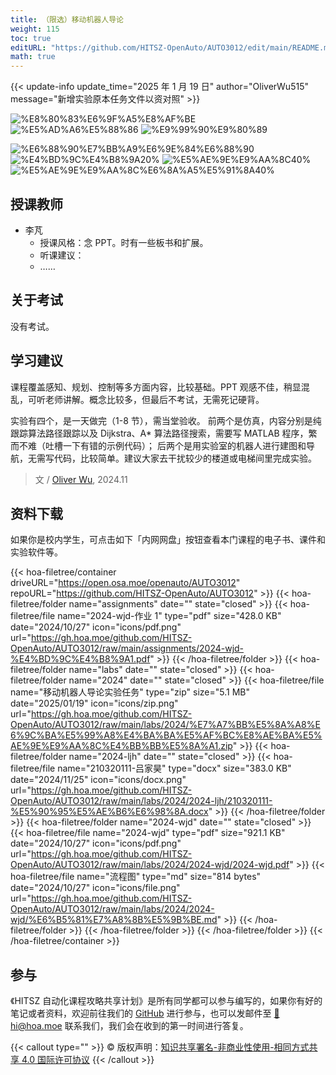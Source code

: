 ```yaml
---
title: （限选）移动机器人导论
weight: 115
toc: true
editURL: "https://github.com/HITSZ-OpenAuto/AUTO3012/edit/main/README.md"
math: true
---
```


{{< update-info update_time="2025 年 1 月 19 日" author="OliverWu515" message="新增实验原本任务文件以资对照" >}}


<div class="img-div hx-mt-4 hx-flex-row hx-justify-start hx-items-center">

![%E8%80%83%E6%9F%A5%E8%AF%BE](https://img.shields.io/badge/%E8%80%83%E6%9F%A5%E8%AF%BE-green)
![%E5%AD%A6%E5%88%86](https://img.shields.io/badge/%E5%AD%A6%E5%88%86-2-moccasin)
![%E9%99%90%E9%80%89](https://img.shields.io/badge/%E9%99%90%E9%80%89-green)

![%E6%88%90%E7%BB%A9%E6%9E%84%E6%88%90](https://img.shields.io/badge/%E6%88%90%E7%BB%A9%E6%9E%84%E6%88%90-gold)
![%E4%BD%9C%E4%B8%9A20%](https://img.shields.io/badge/%E4%BD%9C%E4%B8%9A-20%25-wheat)
![%E5%AE%9E%E9%AA%8C40%](https://img.shields.io/badge/%E5%AE%9E%E9%AA%8C-40%25-wheat)
![%E5%AE%9E%E9%AA%8C%E6%8A%A5%E5%91%8A40%](https://img.shields.io/badge/%E5%AE%9E%E9%AA%8C%E6%8A%A5%E5%91%8A-40%25-wheat)


</div>

## 授课教师

- 李芃
  - 授课风格：念 PPT。时有一些板书和扩展。
  - 听课建议：
  - ……

## 关于考试

没有考试。

## 学习建议

课程覆盖感知、规划、控制等多方面内容，比较基础。PPT 观感不佳，稍显混乱，可听老师讲解。概念比较多，但最后不考试，无需死记硬背。

实验有四个，是一天做完（1-8 节），需当堂验收。
前两个是仿真，内容分别是纯跟踪算法路径跟踪以及 Dijkstra、A* 算法路径搜索，需要写 MATLAB 程序，繁而不难（吐槽一下有错的示例代码）；
后两个是用实验室的机器人进行建图和导航，无需写代码，比较简单。建议大家去干扰较少的楼道或电梯间里完成实验。

> 文 / [Oliver Wu](https://www.github.com/OliverWu515), 2024.11
## 资料下载

如果你是校内学生，可点击如下「内网网盘」按钮查看本门课程的电子书、课件和实验软件等。

{{< hoa-filetree/container driveURL="https://open.osa.moe/openauto/AUTO3012" repoURL="https://github.com/HITSZ-OpenAuto/AUTO3012" >}}
  {{< hoa-filetree/folder name="assignments" date="" state="closed" >}}
    {{< hoa-filetree/file name="2024-wjd-作业 1" type="pdf" size="428.0 KB" date="2024/10/27" icon="icons/pdf.png" url="https://gh.hoa.moe/github.com/HITSZ-OpenAuto/AUTO3012/raw/main/assignments/2024-wjd-%E4%BD%9C%E4%B8%9A1.pdf" >}}
  {{< /hoa-filetree/folder >}}
  {{< hoa-filetree/folder name="labs" date="" state="closed" >}}
  {{< hoa-filetree/folder name="2024" date="" state="closed" >}}
    {{< hoa-filetree/file name="移动机器人导论实验任务" type="zip" size="5.1 MB" date="2025/01/19" icon="icons/zip.png" url="https://gh.hoa.moe/github.com/HITSZ-OpenAuto/AUTO3012/raw/main/labs/2024/%E7%A7%BB%E5%8A%A8%E6%9C%BA%E5%99%A8%E4%BA%BA%E5%AF%BC%E8%AE%BA%E5%AE%9E%E9%AA%8C%E4%BB%BB%E5%8A%A1.zip" >}}
  {{< hoa-filetree/folder name="2024-ljh" date="" state="closed" >}}
    {{< hoa-filetree/file name="210320111-吕家昊" type="docx" size="383.0 KB" date="2024/11/25" icon="icons/docx.png" url="https://gh.hoa.moe/github.com/HITSZ-OpenAuto/AUTO3012/raw/main/labs/2024/2024-ljh/210320111-%E5%90%95%E5%AE%B6%E6%98%8A.docx" >}}
  {{< /hoa-filetree/folder >}}
  {{< hoa-filetree/folder name="2024-wjd" date="" state="closed" >}}
    {{< hoa-filetree/file name="2024-wjd" type="pdf" size="921.1 KB" date="2024/10/27" icon="icons/pdf.png" url="https://gh.hoa.moe/github.com/HITSZ-OpenAuto/AUTO3012/raw/main/labs/2024/2024-wjd/2024-wjd.pdf" >}}
    {{< hoa-filetree/file name="流程图" type="md" size="814 bytes" date="2024/10/27" icon="icons/file.png" url="https://gh.hoa.moe/github.com/HITSZ-OpenAuto/AUTO3012/raw/main/labs/2024/2024-wjd/%E6%B5%81%E7%A8%8B%E5%9B%BE.md" >}}
  {{< /hoa-filetree/folder >}}
  {{< /hoa-filetree/folder >}}
  {{< /hoa-filetree/folder >}}
{{< /hoa-filetree/container >}}

## 参与

《HITSZ 自动化课程攻略共享计划》是所有同学都可以参与编写的，如果你有好的笔记或者资料，欢迎前往我们的 [GitHub](https://github.com/HITSZ-OpenAuto) 进行参与，也可以发邮件至 [📮hi@hoa.moe](mailto:hi@hoa.moe) 联系我们，我们会在收到的第一时间进行答复。

{{< callout type="" >}}
  © 版权声明：[知识共享署名-非商业性使用-相同方式共享 4.0 国际许可协议](https://creativecommons.org/licenses/by-nc-sa/4.0/)
{{< /callout >}}

